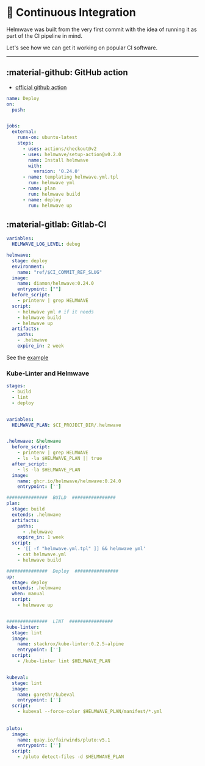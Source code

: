 # 🧋 Continuous Integration

Helmwave was built from the very first commit with the idea of running it as part of the CI pipeline in mind.

Let's see how we can get it working on popular CI software.

--- 

## :material-github: GitHub action

- [official github action](https://github.com/marketplace/actions/helmwave-installer)

```yaml
name: Deploy
on:
  push:


jobs:
  external:
    runs-on: ubuntu-latest
    steps:
      - uses: actions/checkout@v2
      - uses: helmwave/setup-action@v0.2.0
        name: Install helmwave
        with:
          version: '0.24.0'
      - name: templating helmwave.yml.tpl  
        run: helmwave yml
      - name: plan
        run: helmwave build
      - name: deploy
        run: helmwave up
```

## :material-gitlab: Gitlab-CI

```yaml
variables:
  HELMWAVE_LOG_LEVEL: debug

helmwave:
  stage: deploy
  environment:
    name: "ref/$CI_COMMIT_REF_SLUG"
  image:
    name: diamon/helmwave:0.24.0
    entrypoint: [""]
  before_script:
    - printenv | grep HELMWAVE
  script:
    - helmwave yml # if it needs
    - helmwave build
    - helmwave up
  artifacts:
    paths:
    - .helmwave
    expire_in: 2 week
```

See  the [example](../examples/apps-per-ns/#cicd-with-gitlab-ci)


###  Kube-Linter and Helmwave

```yaml
stages:
  - build
  - lint
  - deploy


variables:
  HELMWAVE_PLAN: $CI_PROJECT_DIR/.helmwave


.helmwave: &helmwave
  before_script:
    - printenv | grep HELMWAVE
    - ls -la $HELMWAVE_PLAN || true
  after_script: 
    - ls -la $HELMWAVE_PLAN
  image:
    name: ghcr.io/helmwave/helmwave:0.24.0
    entrypoint: ['']

###############  BUILD  ################
plan:
  stage: build
  extends: .helmwave
  artifacts:
    paths:
      - .helmwave
    expire_in: 1 week
  script:
    - '[[ -f "helmwave.yml.tpl" ]] && helmwave yml'
    - cat helmwave.yml
    - helmwave build

###############  Deploy  ################
up:
  stage: deploy
  extends: .helmwave
  when: manual
  script: 
    - helmwave up


###############  LINT  ################
kube-linter:
  stage: lint
  image:
    name: stackrox/kube-linter:0.2.5-alpine
    entrypoint: ['']
  script:
    - /kube-linter lint $HELMWAVE_PLAN


kubeval:
  stage: lint
  image:
    name: garethr/kubeval
    entrypoint: ['']
  script:
    - kubeval --force-color $HELMWAVE_PLAN/manifest/*.yml
      
      
pluto:
  image:
    name: quay.io/fairwinds/pluto:v5.1
    entrypoint: ['']
  script:
    - /pluto detect-files -d $HELMWAVE_PLAN
```